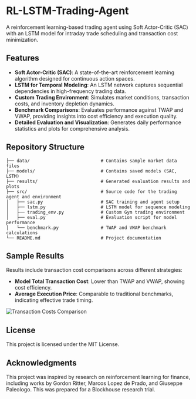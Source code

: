 # RL-LSTM-Trading-Agent
A reinforcement learning-based trading agent using Soft Actor-Critic (SAC) with an LSTM model for intraday trade scheduling and transaction cost minimization. 

## Features
- **Soft Actor-Critic (SAC)**: A state-of-the-art reinforcement learning algorithm designed for continuous action spaces.
- **LSTM for Temporal Modeling**: An LSTM network captures sequential dependencies in high-frequency trading data.
- **Custom Trading Environment**: Simulates market conditions, transaction costs, and inventory depletion dynamics.
- **Benchmark Comparisons**: Evaluates performance against TWAP and VWAP, providing insights into cost efficiency and execution quality.
- **Detailed Evaluation and Visualization**: Generates daily performance statistics and plots for comprehensive analysis.

## Repository Structure
```
├── data/                           # Contains sample market data files
├── models/                         # Contains saved models (SAC, LSTM)
├── results/                        # Generated evaluation results and plots
├── src/                            # Source code for the trading agent and environment
│   ├── sac.py                      # SAC training and agent setup
│   ├── lstm.py                     # LSTM model for sequence modeling
│   ├── trading_env.py              # Custom Gym trading environment
│   ├── eval.py                     # Evaluation script for model performance
│   └── benchmark.py                # TWAP and VWAP benchmark calculations
└── README.md                       # Project documentation
```

## Sample Results

Results include transaction cost comparisons across different strategies:
- **Model Total Transaction Cost**: Lower than TWAP and VWAP, showing cost efficiency.
- **Average Execution Price**: Comparable to traditional benchmarks, indicating effective trade timing.

![Transaction Costs Comparison](results/comparison.png)

## License
This project is licensed under the MIT License.

## Acknowledgments
This project was inspired by research on reinforcement learning for finance, including works by Gordon Ritter, Marcos Lopez de Prado, and Giuseppe Paleologo. This was prepared for a Blockhouse research trial.
